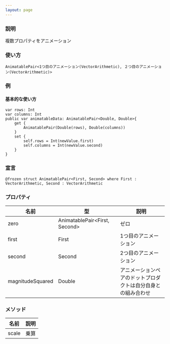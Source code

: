```yaml
---
layout: page
---
```


### 説明

複数プロパティをアニメーション

### 使い方

    AnimatablePair<1つ目のアニメーション(VectorArithmetic), ２つ目のアニメーション(VectorArithmetic)>

### 例

#### 基本的な使い方

    var rows: Int
    var columns: Int
    public var animatableData: AnimatablePair<Double, Double>{
        get {
            AnimatablePair(Double(rows), Double(columns))
        }
        set {
            self.rows = Int(newValue.first)
            self.columns = Int(newValue.second)
        }
    }

### 宣言

    @frozen struct AnimatablePair<First, Second> where First : VectorArithmetic, Second : VectorArithmetic

### プロパティ

| 名前               | 型                                | 説明                             |
| ---------------- | -------------------------------- | ------------------------------ |
| zero             | AnimatablePair&lt;First, Second> | ゼロ                             |
| first            | First                            | 1つ目のアニメーション                    |
| second           | Second                           | 2つ目のアニメーション                    |
| magnitudeSquared | Double                           | アニメーションペアのドットプロダクトは自分自身との組み合わせ |

### メソッド

| 名前    | 説明  |
| ----- | --- |
| scale | 乗算  |

